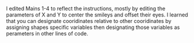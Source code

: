 I edited Mains 1-4 to reflect the instructions, mostly by editing the parameters of X and Y to center the smileys and offset their eyes. I learned that you can designate cooridinates relative to other cooridinates by assigning shapes specific variables then designating those variables as perameters in other lines of code. 